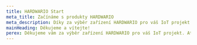 ```yaml
---
title: HARDWARIO Start
meta_title: Začínáme s produkty HARDWARIO
meta_description: Díky za výběr zařízení HARDWARIO pro váš IoT projekt. Připravili jsme pro vás tento rozcestník, aby vaše cesta s produkty HARDWARIO probíhala hladce.
mainHeading: Děkujeme a vítejte!
perex: Děkujeme vám za výběr zařízení HARDWARIO pro váš IoT projekt. Ať už se jedná o projekt z průmyslu, domácnosti nebo vzdělávání, jsme za to moc rádi! Připravili jsme pro vás tento rozcestník, aby vaše cesta s našimi produkty probíhala hladce.
---
```

